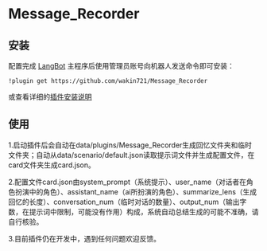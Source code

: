# Message_Recorder

<!--
## 插件开发者详阅

### 开始

此仓库是 LangBot 插件模板，您可以直接在 GitHub 仓库中点击右上角的 "Use this template" 以创建你的插件。  
接下来按照以下步骤修改模板代码：

#### 修改模板代码

- 修改此文档顶部插件名称信息
- 将此文档下方的`<插件发布仓库地址>`改为你的插件在 GitHub· 上的地址
- 补充下方的`使用`章节内容
- 修改`main.py`中的`@register`中的插件 名称、描述、版本、作者 等信息
- 修改`main.py`中的`MyPlugin`类名为你的插件类名
- 将插件所需依赖库写到`requirements.txt`中
- 根据[插件开发教程](https://docs.langbot.app/plugin/dev/tutor.html)编写插件代码
- 删除 README.md 中的注释内容


#### 发布插件

推荐将插件上传到 GitHub 代码仓库，以便用户通过下方方式安装。   
欢迎[提issue](https://github.com/RockChinQ/LangBot/issues/new?assignees=&labels=%E7%8B%AC%E7%AB%8B%E6%8F%92%E4%BB%B6&projects=&template=submit-plugin.yml&title=%5BPlugin%5D%3A+%E8%AF%B7%E6%B1%82%E7%99%BB%E8%AE%B0%E6%96%B0%E6%8F%92%E4%BB%B6)，将您的插件提交到[插件列表](https://github.com/stars/RockChinQ/lists/qchatgpt-%E6%8F%92%E4%BB%B6)

下方是给用户看的内容，按需修改
-->

## 安装

配置完成 [LangBot](https://github.com/RockChinQ/LangBot) 主程序后使用管理员账号向机器人发送命令即可安装：

```
!plugin get https://github.com/wakin721/Message_Recorder
```
或查看详细的[插件安装说明](https://docs.langbot.app/plugin/plugin-intro.html#%E6%8F%92%E4%BB%B6%E7%94%A8%E6%B3%95)

## 使用
1.启动插件后会自动在data/plugins/Message_Recorder生成回忆文件夹和临时文件夹；自动从data/scenario/default.json读取提示词文件并生成配置文件，在card文件夹生成card.json。

2.配置文件card.json由system_prompt（系统提示）、user_name（对话者在角色扮演中的角色）、assistant_name（ai所扮演的角色）、summarize_lens（生成回忆的长度）、conversation_num（临时对话的数量）、output_num（输出字数，在提示词中限制，可能没有作用）构成，系统自动总结生成的可能不准确，请自行核验。

3.目前插件仍在开发中，遇到任何问题欢迎反馈。

<!-- 插件开发者自行填写插件使用说明 -->
